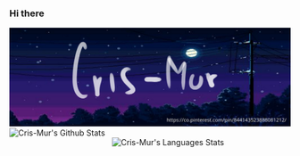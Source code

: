 ### Hi there 
<img alt="Cris-mur Wall img" src="https://github.com/Cris-Mur/Cris-Mur/blob/master/bio_img.png" class="responsive"/>



<img width="400"  img align="left" alt="Cris-Mur's Github Stats" src="https://github-readme-stats.vercel.app/api?username=cris-mur&show_icons=true&theme=dark" class="responsive" />
<img width="320" img align="right" alt="Cris-Mur's Languages Stats" src="https://github-readme-stats.vercel.app/api/top-langs/?username=cris-mur&layout=compact&theme=dark" class="responsive"/>
